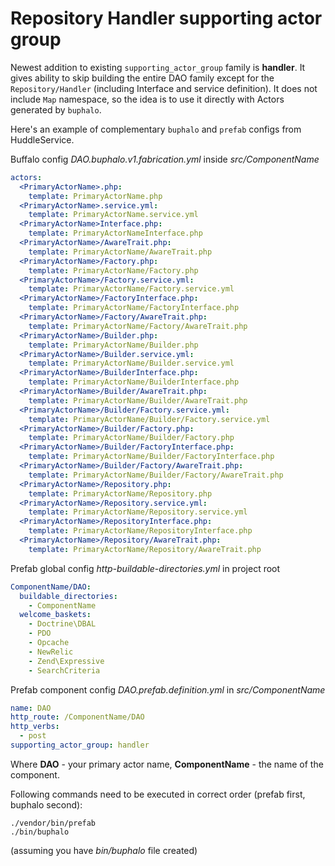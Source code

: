 # Repository Handler supporting actor group

Newest addition to existing `supporting_actor_group` family is **handler**.
It gives ability to skip building the entire DAO family except for the `Repository/Handler`
(including Interface and service definition). It does not include `Map` namespace, so the idea
is to use it directly with Actors generated by `buphalo`.

Here's an example of complementary `buphalo` and `prefab` configs from HuddleService.

Buffalo config *DAO.buphalo.v1.fabrication.yml* inside *src/ComponentName*
```yaml
actors:
  <PrimaryActorName>.php:
    template: PrimaryActorName.php
  <PrimaryActorName>.service.yml:
    template: PrimaryActorName.service.yml
  <PrimaryActorName>Interface.php:
    template: PrimaryActorNameInterface.php
  <PrimaryActorName>/AwareTrait.php:
    template: PrimaryActorName/AwareTrait.php
  <PrimaryActorName>/Factory.php:
    template: PrimaryActorName/Factory.php
  <PrimaryActorName>/Factory.service.yml:
    template: PrimaryActorName/Factory.service.yml
  <PrimaryActorName>/FactoryInterface.php:
    template: PrimaryActorName/FactoryInterface.php
  <PrimaryActorName>/Factory/AwareTrait.php:
    template: PrimaryActorName/Factory/AwareTrait.php
  <PrimaryActorName>/Builder.php:
    template: PrimaryActorName/Builder.php
  <PrimaryActorName>/Builder.service.yml:
    template: PrimaryActorName/Builder.service.yml
  <PrimaryActorName>/BuilderInterface.php:
    template: PrimaryActorName/BuilderInterface.php
  <PrimaryActorName>/Builder/AwareTrait.php:
    template: PrimaryActorName/Builder/AwareTrait.php
  <PrimaryActorName>/Builder/Factory.service.yml:
    template: PrimaryActorName/Builder/Factory.service.yml
  <PrimaryActorName>/Builder/Factory.php:
    template: PrimaryActorName/Builder/Factory.php
  <PrimaryActorName>/Builder/FactoryInterface.php:
    template: PrimaryActorName/Builder/FactoryInterface.php
  <PrimaryActorName>/Builder/Factory/AwareTrait.php:
    template: PrimaryActorName/Builder/Factory/AwareTrait.php
  <PrimaryActorName>/Repository.php:
    template: PrimaryActorName/Repository.php
  <PrimaryActorName>/Repository.service.yml:
    template: PrimaryActorName/Repository.service.yml
  <PrimaryActorName>/RepositoryInterface.php:
    template: PrimaryActorName/RepositoryInterface.php
  <PrimaryActorName>/Repository/AwareTrait.php:
    template: PrimaryActorName/Repository/AwareTrait.php
```

Prefab global config *http-buildable-directories.yml* in project root
```yaml
ComponentName/DAO:
  buildable_directories:
    - ComponentName
  welcome_baskets:
    - Doctrine\DBAL
    - PDO
    - Opcache
    - NewRelic
    - Zend\Expressive
    - SearchCriteria
```

Prefab component config *DAO.prefab.definition.yml* in *src/ComponentName*
```yaml
name: DAO
http_route: /ComponentName/DAO
http_verbs:
  - post
supporting_actor_group: handler
```

Where **DAO** - your primary actor name, **ComponentName** - the name of the component.

Following commands need to be executed in correct order (prefab first, buphalo second):
```
./vendor/bin/prefab
./bin/buphalo
```
(assuming you have *bin/buphalo* file created)
